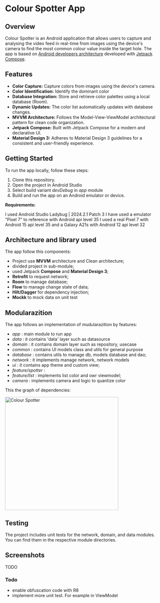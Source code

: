 # Colour Spotter App

## Overview

Colour Spotter is an Android application that allows users to capture and analysing the video feed in real-time from images using the device's camera to find the most common colour value inside the target hole.
The app is based on [Android developers architecture](https://developer.android.com/jetpack/guide?gclsrc=ds&gclsrc=ds)
developed with [Jetpack Compose](https://developer.android.com/jetpack/compose).

## Features

* **Color Capture:** Capture colors from images using the device's camera.
* **Color Identification:** Identify the dominant color
* **Database Integration:** Store and retrieve color palettes using a local database (Room).
* **Dynamic Updates:** The color list automatically updates with database changes.
* **MVVM Architecture:** Follows the Model-View-ViewModel architectural pattern for clean code organization.
* **Jetpack Compose:** Built with Jetpack Compose for a modern and declarative UI.
* **Material Design 3:** Adheres to Material Design 3 guidelines for a consistent and user-friendly experience.

## Getting Started
To run the app locally, follow these steps:

1. Clone this repository.
2. Open the project in Android Studio
3. Select build variant *devDebug* in *app* module
4. Build and run the app on an Android emulator or device.

**Requirements:**

I used Android Studio Ladybug | 2024.2.1 Patch 3
I have used a emulator "Pixel 7" to reference with Android api level 35 
I used a real Pixel 7 with Android 15 api level 35 and a Galaxy A21s with Android 12 api level 32


## Architecture and library used
The app follow this components:
- Project use **MVVM** architecture and Clean architecture;
- divided project in sub-module;
- used Jetpack **Compose** and **Material Design 3**;
- **Retrofit** to request network;
- **Room** to manage database;
- **Flow** to manage change state of data;
- **Hilt/Dagger** for dependency injection;
- **Mockk** to mock data on unit test

## Modularazition
The app follows an implementation of mudularazition by features:
- *app* : main module to run app
- *data* : it contains 'data' layer such as datasource
- *domain* : it contains domain layer such as repository, usecase
- *common* : contains UI models class and utils for general purpose
- *database* : contains utils to manage db, models database and dao;
- *network* : it implements manage network, network models
- *ui* : it contains app theme and custom view;
- *feature/spotter* : 
- *feature/list* : implements list color and owr viewmodel;
- *camera* : implements camera and logic to quantize color

This the graph of dependencies:

<img width="371" alt="Colour Spotter" src="https://github.com/LorenzoNiero/colour-spotter-app/blob/develop/gradle/dependency-graph/project.dot.png">

## Testing

The project includes unit tests for the network, domain, and data modules. 
You can find them in the respective module directories.

## Screenshots

TODO

### Todo
- enable obfuscation code with R8
- implement more unit test. For example in ViewModel